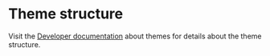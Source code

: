 # Theme structure

Visit the [Developer documentation](https://developer.mautic.org/#themes) about themes for details about the theme structure.
